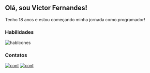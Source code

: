 ## Olá, sou Victor Fernandes!
Tenho 18 anos e estou começando minha jornada como programador!

### Habilidades
![habIcones](https://skillicons.dev/icons?i=python,lua,java)

### Contatos
[![cont](https://skillicons.dev/icons?i=linkedin)](https://www.linkedin.com/in/victor-fernandes-89037b2a7)
[![cont](https://skillicons.dev/icons?i=gmail)](mailto:fernandes.victor2708@gmail.com)
